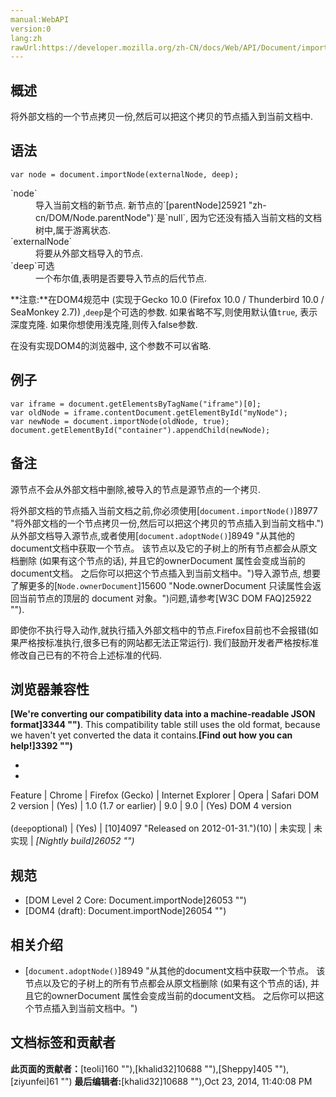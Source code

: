 ```yaml
---
manual:WebAPI
version:0
lang:zh
rawUrl:https://developer.mozilla.org/zh-CN/docs/Web/API/Document/importNode
---
```





## 概述<a name="Summary"></a>


将外部文档的一个节点拷贝一份,然后可以把这个拷贝的节点插入到当前文档中.


## 语法<a name="Syntax"></a>

```
var node = document.importNode(externalNode, deep);
```
<dl><dt id=''>`node`</dt><dd>导入当前文档的新节点. 新节点的`[parentNode]25921 "zh-cn/DOM/Node.parentNode")`是`null`, 因为它还没有插入当前文档的文档树中,属于游离状态.</dd><dt id=''>`externalNode`</dt><dd>将要从外部文档导入的节点.</dd><dt id=''>`deep`可选</dt><dd>一个布尔值,表明是否要导入节点的后代节点.</dd></dl>

**注意:**在DOM4规范中 (实现于Gecko 10.0 (Firefox 10.0 / Thunderbird 10.0 / SeaMonkey 2.7)) ,`deep`是个可选的参数. 如果省略不写,则使用默认值`true`, 表示深度克隆. 如果你想使用浅克隆,则传入false参数.



在没有实现DOM4的浏览器中, 这个参数不可以省略.



## 例子<a name="Example"></a>

```
var iframe = document.getElementsByTagName("iframe")[0];
var oldNode = iframe.contentDocument.getElementById("myNode");
var newNode = document.importNode(oldNode, true);
document.getElementById("container").appendChild(newNode);
```

## 备注<a name="Notes"></a>


源节点不会从外部文档中删除,被导入的节点是源节点的一个拷贝.



将外部文档的节点插入当前文档之前,你必须使用[`document.importNode()`]8977 "将外部文档的一个节点拷贝一份,然后可以把这个拷贝的节点插入到当前文档中.")从外部文档导入源节点,或者使用[`document.adoptNode()`]8949 "从其他的document文档中获取一个节点。 该节点以及它的子树上的所有节点都会从原文档删除 (如果有这个节点的话), 并且它的ownerDocument 属性会变成当前的document文档。 之后你可以把这个节点插入到当前文档中。")导入源节点, 想要了解更多的[`Node.ownerDocument`]15600 "Node.ownerDocument 只读属性会返回当前节点的顶层的 document 对象。")问题,请参考[W3C DOM FAQ]25922 "").



即使你不执行导入动作,就执行插入外部文档中的节点.Firefox目前也不会报错(如果严格按标准执行,很多已有的网站都无法正常运行). 我们鼓励开发者严格按标准修改自己已有的不符合上述标准的代码.


## 浏览器兼容性<a name="浏览器兼容性"></a>


**[We&#39;re converting our compatibility data into a machine-readable JSON format]3344 "")**. This compatibility table still uses the old format, because we haven&#39;t yet converted the data it contains.**[Find out how you can help!]3392 "")**


* 
* 
Feature | Chrome | Firefox (Gecko) | Internet Explorer | Opera | Safari 
DOM 2 version | (Yes) | 1.0 (1.7 or earlier) | 9.0 | 9.0 | (Yes) 
DOM 4 version<br></br>(`deep`optional) | (Yes) | [10]4097 "Released on 2012-01-31.")(10) | 未实现 | 未实现 | *[Nightly build]26052 "")* 




## 规范<a name="Specification"></a>

* [DOM Level 2 Core: Document.importNode]26053 "")
* [DOM4 (draft): Document.importNode]26054 "")

## 相关介绍<a name="相关介绍"></a>

* [`document.adoptNode()`]8949 "从其他的document文档中获取一个节点。 该节点以及它的子树上的所有节点都会从原文档删除 (如果有这个节点的话), 并且它的ownerDocument 属性会变成当前的document文档。 之后你可以把这个节点插入到当前文档中。")



## 文档标签和贡献者
**此页面的贡献者：**[teoli]160 ""),[khalid32]10688 ""),[Sheppy]405 ""),[ziyunfei]61 "")
**最后编辑者:**[khalid32]10688 ""),<time>Oct 23, 2014, 11:40:08 PM</time>


